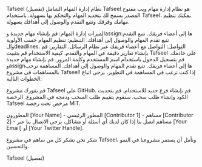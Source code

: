 Tafseel (تفصيل)
نظام إدارة المهام الشامل
Tafseel هو نظام إدارة مهام ويب مفتوح المصدر يسمح لك بتحديد المهام والتحكم بها بسهولة. باستخدام Tafseel، يمكنك تنظيم مهامك وفرقك وتتبع التقدم والوصول إلى أهدافك بسهولة.

الميزات
إدارة المهام: قم بإنشاء مهام جديدة وassignها إلى أعضاء فريقك.
تتبع التقدم: تتبع تقدم المهام والوصول إلى أهدافك.
التنظيم: تنظيم المهام حسب الأولوية والdeadlines.
التواصل: التواصل مع أعضاء فريقك عبر نظام الرسائل.
التقارير: قم بإنشاء تقارير دقيقة عن المهام والتقدم.
كيفية الاستخدام
قم بتثبيت Tafseel على خادمك.
قم بتسجيل الدخول باستخدام اسم المستخدم وكلمة المرور.
قم بإنشاء مهام جديدة وassignها إلى أعضاء فريقك.
تتبع تقدم المهام والوصول إلى أهدافك.
المساهمة
نرحب بالمساهمات في مشروع Tafseel! إذا كنت ترغب في المساهمة في التطوير، يرجى اتباع الخطوات التالية:

قم بفورك مشروع Tafseel على GitHub.
قم بإنشاء فرع جديد للاستخدام.
قم بتحديث الكود وإنشاء طلب سحب.
سنقوم بتقييم طلب السحب ودمجه في المشروع.
الرخصة
Tafseel مرخص تحت رخصة MIT.

المطورون
[Your Name] - المطور الرئيسي
[Contributor 1] - مساهم
[Contributor 2] - مساهم
اتصل بنا
إذا كان لديك أي أسئلة أو مشاكل، يرجى الاتصال بنا عبر [Your Email] أو [Your Twitter Handle].

شكر
نحن نشكر كل من ساهم في مشروع Tafseel، ونأمل أن يستمر مشروعنا في النمو والتحسين.

Tafseel (تفصيل)

